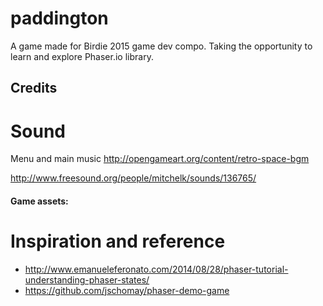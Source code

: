 # paddington
A game made for Birdie 2015 game dev compo. Taking the opportunity to learn and explore Phaser.io library.

Credits
-------

# Sound

Menu and main music
http://opengameart.org/content/retro-space-bgm

http://www.freesound.org/people/mitchelk/sounds/136765/

#### Game assets:



# Inspiration and reference
- http://www.emanueleferonato.com/2014/08/28/phaser-tutorial-understanding-phaser-states/
- https://github.com/jschomay/phaser-demo-game